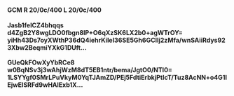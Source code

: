 #### GCM R 20/0c/400 L 20/0c/400
**Jasb1feICZ4bhqqs**<br/>**d4ZgB2Y8wgLDO0fbgn8lP+O6qXzSK6LX2b0+agWTrOY=**<br/>**yiHh43Ds7oyXWthP36dQ4iehrKiIeI36SE5Gh6GClIj2zMfa/wnSAiiRdys923Xbw2BeqmiYXkG1DUft...**<br/><br/>
**GUeQkFOwXyYbRCe8**<br/>**w0BqNSv3j3wAhjWzM8dT5EB1ntr/bema/JgtO0/NTl0=**<br/>**1LSYYgf0SMrLPuVkyM0YqTJAmZD/PEj5FdtiErbkjPtIcT/Tuz8AcNN+o4G1IEjwEISRFd9wHAlExb1X...**